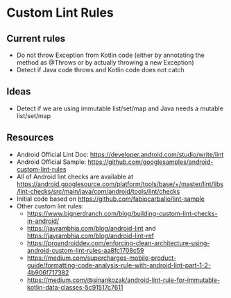 # Custom Lint Rules

## Current rules

* Do not throw Exception from Kotlin code (either by annotating the method as @Throws or by actually throwing a new Exception)
* Detect if Java code throws and Kotlin code does not catch

## Ideas

* Detect if we are using immutable list/set/map and Java needs a mutable list/set/map

## Resources

* Android Official Lint Doc: https://developer.android.com/studio/write/lint
* Android Official Sample: https://github.com/googlesamples/android-custom-lint-rules
* All of Android lint checks are available at https://android.googlesource.com/platform/tools/base/+/master/lint/libs/lint-checks/src/main/java/com/android/tools/lint/checks
* Initial code based on https://github.com/fabiocarballo/lint-sample
* Other custom lint rules:
    * https://www.bignerdranch.com/blog/building-custom-lint-checks-in-android/
    * https://jayrambhia.com/blog/android-lint and https://jayrambhia.com/blog/android-lint-ref
    * https://proandroiddev.com/enforcing-clean-architecture-using-android-custom-lint-rules-aa8fc1708c59
    * https://medium.com/supercharges-mobile-product-guide/formatting-code-analysis-rule-with-android-lint-part-1-2-4b906f717382
    * https://medium.com/@sinankozak/android-lint-rule-for-immutable-kotlin-data-classes-5c91517c7611